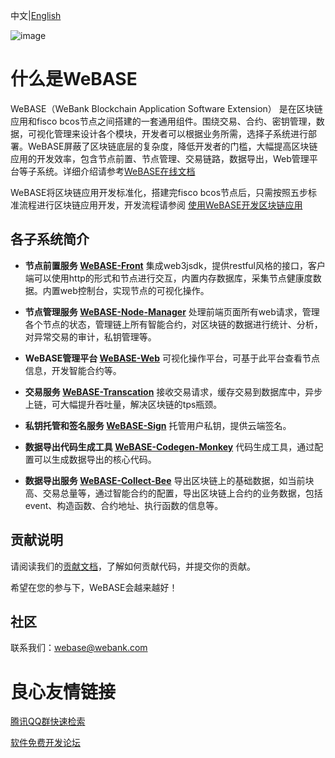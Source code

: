 中文|[English](README-en.md)

![image](https://webasedoc.readthedocs.io/zh_CN/latest/_images/logo.jpg)

# 什么是WeBASE

WeBASE（WeBank Blockchain Application Software Extension） 是在区块链应用和fisco bcos节点之间搭建的一套通用组件。围绕交易、合约、密钥管理，数据，可视化管理来设计各个模块，开发者可以根据业务所需，选择子系统进行部署。WeBASE屏蔽了区块链底层的复杂度，降低开发者的门槛，大幅提高区块链应用的开发效率，包含节点前置、节点管理、交易链路，数据导出，Web管理平台等子系统。详细介绍请参考[WeBASE在线文档](https://webasedoc.readthedocs.io/zh_CN/latest/index.html)

WeBASE将区块链应用开发标准化，搭建完fisco bcos节点后，只需按照五步标准流程进行区块链应用开发，开发流程请参阅 [使用WeBASE开发区块链应用](https://github.com/WeBankFinTech/WeBASE-Doc/blob/master/docs/WeBASE/quick-start.md)

## 各子系统简介
* **节点前置服务 [WeBASE-Front](https://github.com/WeBankFinTech/WeBASE-Front)** 
集成web3jsdk，提供restful风格的接口，客户端可以使用http的形式和节点进行交互，内置内存数据库，采集节点健康度数据。内置web控制台，实现节点的可视化操作。

* **节点管理服务 [WeBASE-Node-Manager](https://github.com/WeBankFinTech/WeBASE-Node-Manager)**
处理前端页面所有web请求，管理各个节点的状态，管理链上所有智能合约，对区块链的数据进行统计、分析，对异常交易的审计，私钥管理等。

* **WeBASE管理平台 [WeBASE-Web](https://github.com/WeBankFinTech/WeBASE-Web)**
可视化操作平台，可基于此平台查看节点信息，开发智能合约等。

* **交易服务 [WeBASE-Transcation](https://github.com/WeBankFinTech/WeBASE-Transcation)**
接收交易请求，缓存交易到数据库中，异步上链，可大幅提升吞吐量，解决区块链的tps瓶颈。

* **私钥托管和签名服务 [WeBASE-Sign](https://github.com/WeBankFinTech/WeBASE-Sign)**
托管用户私钥，提供云端签名。
* **数据导出代码生成工具 [WeBASE-Codegen-Monkey](https://github.com/WeBankFinTech/WeBASE-Codegen-Monkey)**
代码生成工具，通过配置可以生成数据导出的核心代码。

* **数据导出服务 [WeBASE-Collect-Bee](https://github.com/WeBankFinTech/WeBASE-Collect-Bee)**
导出区块链上的基础数据，如当前块高、交易总量等，通过智能合约的配置，导出区块链上合约的业务数据，包括event、构造函数、合约地址、执行函数的信息等。


## 贡献说明
请阅读我们的[贡献文档](https://webasedoc.readthedocs.io/zh_CN/latest/docs/WeBASE/CONTRIBUTING.html)，了解如何贡献代码，并提交你的贡献。

希望在您的参与下，WeBASE会越来越好！

## 社区
联系我们：webase@webank.com



 # 良心友情链接

[腾讯QQ群快速检索](http://u.720life.cn/s/8cf73f7c)

[软件免费开发论坛](http://u.720life.cn/s/bbb01dc0)